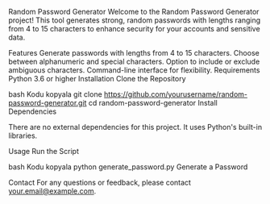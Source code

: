 Random Password Generator
Welcome to the Random Password Generator project! This tool generates strong, random passwords with lengths ranging from 4 to 15 characters to enhance security for your accounts and sensitive data.

Features
Generate passwords with lengths from 4 to 15 characters.
Choose between alphanumeric and special characters.
Option to include or exclude ambiguous characters.
Command-line interface for flexibility.
Requirements
Python 3.6 or higher
Installation
Clone the Repository

bash
Kodu kopyala
git clone https://github.com/yourusername/random-password-generator.git
cd random-password-generator
Install Dependencies

There are no external dependencies for this project. It uses Python's built-in libraries.

Usage
Run the Script

bash
Kodu kopyala
python generate_password.py
Generate a Password

Contact
For any questions or feedback, please contact your.email@example.com.
